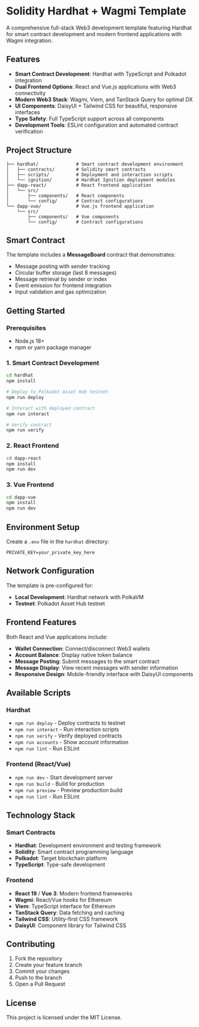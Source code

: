 # Solidity Hardhat + Wagmi Template

A comprehensive full-stack Web3 development template featuring Hardhat for smart contract development and modern frontend applications with Wagmi integration.

## Features

- **Smart Contract Development**: Hardhat with TypeScript and Polkadot integration
- **Dual Frontend Options**: React and Vue.js applications with Web3 connectivity
- **Modern Web3 Stack**: Wagmi, Viem, and TanStack Query for optimal DX
- **UI Components**: DaisyUI + Tailwind CSS for beautiful, responsive interfaces
- **Type Safety**: Full TypeScript support across all components
- **Development Tools**: ESLint configuration and automated contract verification

## Project Structure

```
├── hardhat/              # Smart contract development environment
│   ├── contracts/        # Solidity smart contracts
│   ├── scripts/          # Deployment and interaction scripts
│   └── ignition/         # Hardhat Ignition deployment modules
├── dapp-react/           # React frontend application
│   └── src/
│       ├── components/   # React components
│       └── config/       # Contract configurations
└── dapp-vue/             # Vue.js frontend application
    └── src/
        ├── components/   # Vue components
        └── config/       # Contract configurations
```

## Smart Contract

The template includes a **MessageBoard** contract that demonstrates:
- Message posting with sender tracking
- Circular buffer storage (last 8 messages)
- Message retrieval by sender or index
- Event emission for frontend integration
- Input validation and gas optimization

## Getting Started

### Prerequisites

- Node.js 18+ 
- npm or yarn package manager

### 1. Smart Contract Development

```bash
cd hardhat
npm install

# Deploy to Polkadot Asset Hub testnet
npm run deploy

# Interact with deployed contract
npm run interact

# Verify contract
npm run verify
```

### 2. React Frontend

```bash
cd dapp-react
npm install
npm run dev
```

### 3. Vue Frontend

```bash
cd dapp-vue
npm install
npm run dev
```

## Environment Setup

Create a `.env` file in the `hardhat` directory:

```env
PRIVATE_KEY=your_private_key_here
```

## Network Configuration

The template is pre-configured for:
- **Local Development**: Hardhat network with PolkaVM
- **Testnet**: Polkadot Asset Hub testnet

## Frontend Features

Both React and Vue applications include:

- **Wallet Connection**: Connect/disconnect Web3 wallets
- **Account Balance**: Display native token balance
- **Message Posting**: Submit messages to the smart contract
- **Message Display**: View recent messages with sender information
- **Responsive Design**: Mobile-friendly interface with DaisyUI components

## Available Scripts

### Hardhat
- `npm run deploy` - Deploy contracts to testnet
- `npm run interact` - Run interaction scripts
- `npm run verify` - Verify deployed contracts
- `npm run accounts` - Show account information
- `npm run lint` - Run ESLint

### Frontend (React/Vue)
- `npm run dev` - Start development server
- `npm run build` - Build for production
- `npm run preview` - Preview production build
- `npm run lint` - Run ESLint

## Technology Stack

### Smart Contracts
- **Hardhat**: Development environment and testing framework
- **Solidity**: Smart contract programming language
- **Polkadot**: Target blockchain platform
- **TypeScript**: Type-safe development

### Frontend
- **React 19** / **Vue 3**: Modern frontend frameworks
- **Wagmi**: React/Vue hooks for Ethereum
- **Viem**: TypeScript interface for Ethereum
- **TanStack Query**: Data fetching and caching
- **Tailwind CSS**: Utility-first CSS framework
- **DaisyUI**: Component library for Tailwind CSS

## Contributing

1. Fork the repository
2. Create your feature branch
3. Commit your changes
4. Push to the branch
5. Open a Pull Request

## License

This project is licensed under the MIT License.

